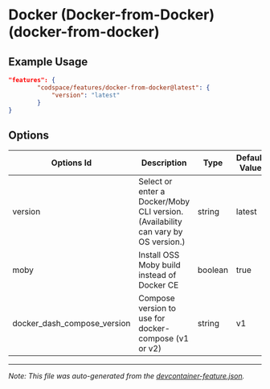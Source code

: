 
# Docker (Docker-from-Docker) (docker-from-docker)



## Example Usage

```json
"features": {
        "codspace/features/docker-from-docker@latest": {
            "version": "latest"
        }
}
```

## Options

| Options Id | Description | Type | Default Value |
|-----|-----|-----|-----|
| version | Select or enter a Docker/Moby CLI version. (Availability can vary by OS version.) | string | latest |
| moby | Install OSS Moby build instead of Docker CE | boolean | true |
| docker_dash_compose_version | Compose version to use for docker-compose (v1 or v2) | string | v1 |

---

_Note: This file was auto-generated from the [devcontainer-feature.json](./devcontainer-feature.json)._
